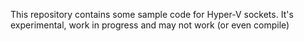 This repository contains some sample code for Hyper-V sockets. It's experimental, work in progress and may not work (or even compile)
